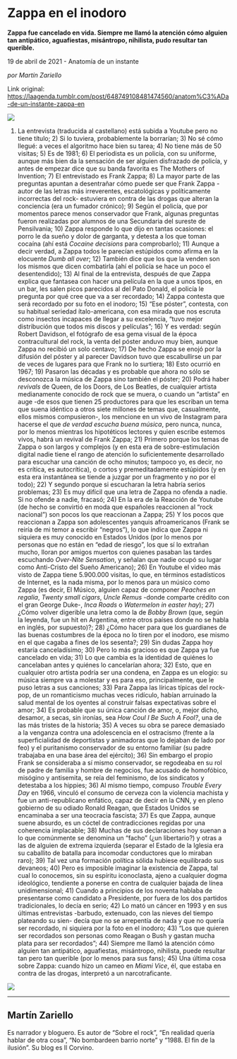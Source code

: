 # Zappa en el inodoro

**Zappa fue cancelado en vida. Siempre me llamó la atención cómo alguien tan antipático, aguafiestas, misántropo, nihilista, pudo resultar tan querible.**

19 de abril de 2021 - Anatomía de un instante

_por Martín Zariello_

Link original: https://laagenda.tumblr.com/post/648749108481474560/anatom%C3%ADa-de-un-instante-zappa-en

![](https://64.media.tumblr.com/0a4f5214528f55d6ada6ca78f8af267a/4ed6569626b6c95f-b3/s500x750/4a072820cd810373639de00371ba473e290f5af1.jpg)

1) La entrevista (traducida al castellano) está subida a Youtube pero no tiene título; 2) Si lo tuviera, probablemente la borrarían; 3) No sé cómo llegué: a veces el algoritmo hace bien su tarea; 4) No tiene más de 50 visitas; 5) Es de 1981; 6) El periodista es un policía, con su uniforme, aunque más bien da la sensación de ser alguien disfrazado de policía, y antes de empezar dice que su banda favorita es The Mothers of Invention; 7) El entrevistado es Frank Zappa; 8) La mayor parte de las preguntas apuntan a desentrañar cómo puede ser que Frank Zappa -autor de las letras más irreverentes, escatológicas y políticamente incorrectas del rock- estuviera en contra de las drogas que alteran la conciencia (era un fumador crónico); 9) Según el policía, que por momentos parece menos conservador que Frank, algunas preguntas fueron realizadas por alumnos de una Secundaria del sureste de Pensilvania; 10) Zappa responde lo que dijo en tantas ocasiones: el porro le da sueño y dolor de garganta, y detesta a los que toman cocaína (ahí está *Cocaine decisions* para comprobarlo); 11) Aunque a decir verdad, a Zappa todos le parecían estúpidos como afirma en la elocuente *Dumb all over*; 12) También dice que los que la venden son los mismos que dicen combatirla (ahí el policía se hace un poco el desentendido); 13) Al final de la entrevista, después de que Zappa explica que fantasea con hacer una película en la que a unos tipos, en un bar, les salen picos parecidos al del Pato Donald, el policía le pregunta por qué cree que va a ser recordado; 14) Zappa contesta que será recordado por su foto en el inodoro; 15) “Ese póster”, contesta, con su habitual seriedad ítalo-americana, con esa mirada que nos escruta como insectos incapaces de llegar a su excelencia, “tuvo mejor distribución que todos mis discos y películas”; 16) Y es verdad: según Robert Davidson, el fotógrafo de esa gema visual de la época contracultural del rock, la venta del póster anduvo muy bien, aunque Zappa no recibió un solo centavo; 17) De hecho Zappa se enojó por la difusión del póster y al parecer Davidson tuvo que escabullirse un par de veces de lugares para que Frank no lo surtiera; 18) Esto ocurrió en 1967; 19) Pasaron las décadas y es probable que ahora no sólo se desconozca la música de Zappa sino también el póster; 20) Podrá haber *revivals* de Queen, de los Doors, de Los Beatles, de cualquier artista medianamente conocido de rock que se muera, o cuando un “artista” en auge -de esos que tienen 25 productores para que les escriban un tema que suena idéntico a otros siete millones de temas que, casualmente, ellos mismos compusieron-, los mencione en un vivo de Instagram para hacerse el que *de verdad escucha buena música*, pero nunca, nunca, por lo menos mientras los hipotéticos lectores y quien escribe estemos vivos, habrá un revival de Frank Zappa; 21) Primero porque los temas de Zappa o son largos y complejos (y en esta era de sobre-estimulación digital nadie tiene el rango de atención lo suficientemente desarrollado para escuchar una canción de ocho minutos; tampoco yo, es decir, no es crítica, es autocrítica), o cortos y premeditadamente estúpidos (y en esta era instantánea se tiende a juzgar por un fragmento y no por el todo); 22) Y segundo porque si escucharan la letra habría serios problemas; 23) Es muy difícil que una letra de Zappa no ofenda a nadie. Si no ofende a nadie, fracasó; 24) En la era de la Reacción de Youtube (de hecho se convirtió en moda que españoles reaccionen al “rock nacional”) son pocos los que reaccionan a Zappa; 25) Y los pocos que reaccionan a Zappa son adolescentes yanquis afroamericanos (Frank se reiría de mi temor a escribir “negros”), lo que indica que Zappa ni siquiera es muy conocido en Estados Unidos (por lo menos por personas que no están en “edad de riesgo”, los que sí lo extrañan mucho, lloran por amigos muertos con quienes pasaban las tardes escuchando *Over-Nite Sensation*, y señalan que nadie ocupó su lugar como Anti-Cristo del Sueño Americano); 26) En Youtube el video más visto de Zappa tiene 5.900.000 visitas, lo que, en términos estadísticos de Internet, es la nada misma, por lo menos para un músico como Zappa (es decir, El Músico, alguien capaz de componer *Peaches en regalia*, *Twenty small cigars*, *Uncle Remus* -donde comparte crédito con el gran George Duke-, *Inca Roads* o *Watermelon in easter hay*); 27)  ¿Cómo volver digerible una letra como la de *Bobby Brown* (que, según la leyenda, fue un hit en Argentina, entre otros países donde no se habla en inglés, por supuesto)?; 28) ¿Cómo hacer para que los guardianes de las buenas costumbres de la época no lo tiren por el inodoro, ese mismo en el que cagaba a fines de los sesenta?; 29) Sin dudas Zappa hoy estaría canceladísimo; 30) Pero lo más gracioso es que Zappa ya fue cancelado en vida; 31) Lo que cambia es la identidad de quiénes lo cancelaban antes y quiénes lo cancelarían ahora; 32) Esto, que en cualquier otro artista podría ser una condena, en Zappa es un elogio: su música siempre va a molestar y es para eso, principalmente, que le puso letras a sus canciones; 33) Para Zappa las líricas típicas del rock-pop, de un romanticismo muchas veces ridículo, habían arruinado la salud mental de los oyentes al construir falsas expectativas sobre el amor; 34) Es probable que su única canción de amor, o, mejor dicho, desamor, a secas, sin ironías, sea *How Coul I Be Such A Fool?*, una de las más tristes de la historia; 35) A veces su obra se parece demasiado a la venganza contra una adolescencia en el ostracismo (frente a la superficialidad de deportistas y animadoras que lo dejaban de lado por feo) y el puritanismo conservador de su entorno familiar (su padre trabajaba en una base área del ejército); 36) Sin embargo el propio Frank se consideraba a sí mismo conservador, se regodeaba en su rol de padre de familia y hombre de negocios, fue acusado de homofóbico, misógino y antisemita, se reía del feminismo, de los sindicatos y detestaba a los hippies; 36) Al mismo tiempo, compuso *Trouble Every Day* en 1966, vinculó el consumo de cerveza con la violencia machista y fue un anti-republicano enfático, capaz de decir en la CNN, y en pleno gobierno de su odiado Ronald Reagan, que Estados Unidos se encaminaba a ser una teocracia fascista; 37) Es que Zappa, aunque suene absurdo, es un cóctel de contradicciones regidas por una coherencia implacable; 38) Muchas de sus declaraciones hoy suenan a lo que comúnmente se denomina un “facho” (¿un libertario?) y otras a las de alguien de extrema izquierda (separar el Estado de la Iglesia era su caballito de batalla para incomodar conductores que lo miraban raro); 39) Tal vez una formación política sólida hubiese equilibrado sus devaneos; 40) Pero es imposible imaginar la existencia de Zappa, tal cual lo conocemos, sin su espíritu iconoclasta, ajeno a cualquier dogma ideológico, tendiente a ponerse en contra de cualquier bajada de línea unidimensional; 41) Cuando a principios de los noventa hablaba de presentarse como candidato a Presidente, por fuera de los dos partidos tradicionales, lo decía en serio; 42) Lo mató un cáncer en 1993 y en sus últimas entrevistas -barbudo, extenuado, con las nieves del tiempo plateando su sien- decía que no se arrepentía de nada y que no quería ser recordado, ni siquiera por la foto en el inodoro; 43) “Los que quieren ser recordados son personas como Reagan o Bush y gastan mucha plata para ser recordados”; 44) Siempre me llamó la atención cómo alguien tan antipático, aguafiestas, misántropo, nihilista, puede resultar tan pero tan querible (por lo menos para sus fans); 45) Una última cosa sobre Zappa: cuando hizo un cameo en *Miami Vice*, él, que estaba en contra de las drogas, interpretó a un narcotraficante. 



![](https://64.media.tumblr.com/331ba8ba279471d21899641d344fbabe/4ed6569626b6c95f-49/s500x750/ba11014c6c959d6c0376ba69257da1a20de745fd.jpg)  


---

 Martín Zariello
----------------

 Es narrador y bloguero. Es autor de “Sobre el rock”, “En realidad quería hablar de otra cosa”, “No bombardeen barrio norte” y “1988. El fin de la ilusión”. Su blog es Il Corvino.

